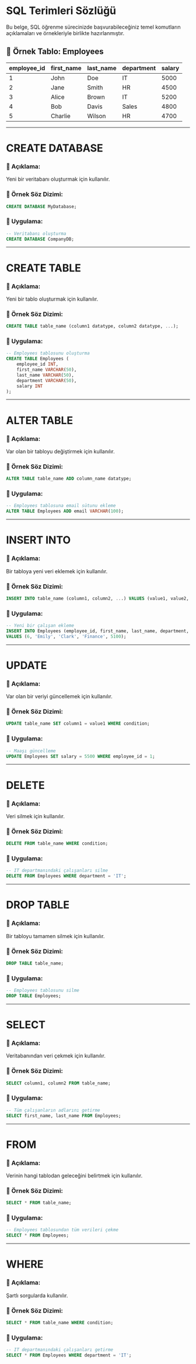 # SQL Terimleri Sözlüğü

Bu belge, SQL öğrenme sürecinizde başvurabileceğiniz temel komutların açıklamaları ve örnekleriyle birlikte hazırlanmıştır.

## 🧪 Örnek Tablo: Employees

| employee_id | first_name | last_name | department | salary |
|-------------|------------|-----------|------------|--------|
| 1           | John       | Doe       | IT         | 5000   |
| 2           | Jane       | Smith     | HR         | 4500   |
| 3           | Alice      | Brown     | IT         | 5200   |
| 4           | Bob        | Davis     | Sales      | 4800   |
| 5           | Charlie    | Wilson    | HR         | 4700   |

---

# CREATE DATABASE

### 📌 Açıklama:
Yeni bir veritabanı oluşturmak için kullanılır.

### 🔧 Örnek Söz Dizimi:
```sql
CREATE DATABASE MyDatabase;
```

### 🎯 Uygulama:
```sql
-- Veritabanı oluşturma
CREATE DATABASE CompanyDB;
```

---

# CREATE TABLE

### 📌 Açıklama:
Yeni bir tablo oluşturmak için kullanılır.

### 🔧 Örnek Söz Dizimi:
```sql
CREATE TABLE table_name (column1 datatype, column2 datatype, ...);
```

### 🎯 Uygulama:
```sql
-- Employees tablosunu oluşturma
CREATE TABLE Employees (
    employee_id INT,
    first_name VARCHAR(50),
    last_name VARCHAR(50),
    department VARCHAR(50),
    salary INT
);
```

---

# ALTER TABLE

### 📌 Açıklama:
Var olan bir tabloyu değiştirmek için kullanılır.

### 🔧 Örnek Söz Dizimi:
```sql
ALTER TABLE table_name ADD column_name datatype;
```

### 🎯 Uygulama:
```sql
-- Employees tablosuna email sütunu ekleme
ALTER TABLE Employees ADD email VARCHAR(100);
```

---

# INSERT INTO

### 📌 Açıklama:
Bir tabloya yeni veri eklemek için kullanılır.

### 🔧 Örnek Söz Dizimi:
```sql
INSERT INTO table_name (column1, column2, ...) VALUES (value1, value2, ...);
```

### 🎯 Uygulama:
```sql
-- Yeni bir çalışan ekleme
INSERT INTO Employees (employee_id, first_name, last_name, department, salary)
VALUES (6, 'Emily', 'Clark', 'Finance', 5100);
```

---

# UPDATE

### 📌 Açıklama:
Var olan bir veriyi güncellemek için kullanılır.

### 🔧 Örnek Söz Dizimi:
```sql
UPDATE table_name SET column1 = value1 WHERE condition;
```

### 🎯 Uygulama:
```sql
-- Maaşı güncelleme
UPDATE Employees SET salary = 5500 WHERE employee_id = 1;
```

---

# DELETE

### 📌 Açıklama:
Veri silmek için kullanılır.

### 🔧 Örnek Söz Dizimi:
```sql
DELETE FROM table_name WHERE condition;
```

### 🎯 Uygulama:
```sql
-- IT departmanındaki çalışanları silme
DELETE FROM Employees WHERE department = 'IT';
```

---

# DROP TABLE

### 📌 Açıklama:
Bir tabloyu tamamen silmek için kullanılır.

### 🔧 Örnek Söz Dizimi:
```sql
DROP TABLE table_name;
```

### 🎯 Uygulama:
```sql
-- Employees tablosunu silme
DROP TABLE Employees;
```

---

# SELECT

### 📌 Açıklama:
Veritabanından veri çekmek için kullanılır.

### 🔧 Örnek Söz Dizimi:
```sql
SELECT column1, column2 FROM table_name;
```

### 🎯 Uygulama:
```sql
-- Tüm çalışanların adlarını getirme
SELECT first_name, last_name FROM Employees;
```

---

# FROM

### 📌 Açıklama:
Verinin hangi tablodan geleceğini belirtmek için kullanılır.

### 🔧 Örnek Söz Dizimi:
```sql
SELECT * FROM table_name;
```

### 🎯 Uygulama:
```sql
-- Employees tablosundan tüm verileri çekme
SELECT * FROM Employees;
```

---

# WHERE

### 📌 Açıklama:
Şartlı sorgularda kullanılır.

### 🔧 Örnek Söz Dizimi:
```sql
SELECT * FROM table_name WHERE condition;
```

### 🎯 Uygulama:
```sql
-- IT departmanındaki çalışanları getirme
SELECT * FROM Employees WHERE department = 'IT';
```

